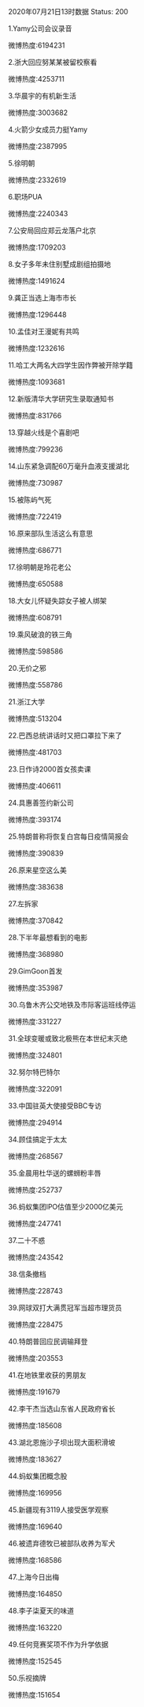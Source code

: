 2020年07月21日13时数据
Status: 200

1.Yamy公司会议录音

微博热度:6194231

2.浙大回应努某某被留校察看

微博热度:4253711

3.华晨宇的有机新生活

微博热度:3003682

4.火箭少女成员力挺Yamy

微博热度:2387995

5.徐明朝

微博热度:2332619

6.职场PUA

微博热度:2240343

7.公安局回应郑云龙落户北京

微博热度:1709203

8.女子多年未住别墅成剧组拍摄地

微博热度:1491624

9.龚正当选上海市市长

微博热度:1296448

10.孟佳对王漫妮有共鸣

微博热度:1232616

11.哈工大两名大四学生因作弊被开除学籍

微博热度:1093681

12.新版清华大学研究生录取通知书

微博热度:831766

13.穿越火线是个喜剧吧

微博热度:799236

14.山东紧急调配60万毫升血液支援湖北

微博热度:730987

15.被陈屿气死

微博热度:722419

16.原来部队生活这么有意思

微博热度:686771

17.徐明朝是玲花老公

微博热度:650588

18.大女儿怀疑失踪女子被人绑架

微博热度:608791

19.乘风破浪的铁三角

微博热度:598586

20.无价之邪

微博热度:558786

21.浙江大学

微博热度:513204

22.巴西总统讲话时又把口罩拉下来了

微博热度:481703

23.日作诗2000首女孩卖课

微博热度:406611

24.具惠善签约新公司

微博热度:393174

25.特朗普称将恢复白宫每日疫情简报会

微博热度:390839

26.原来星空这么美

微博热度:383638

27.左拆家

微博热度:370842

28.下半年最想看到的电影

微博热度:368980

29.GimGoon首发

微博热度:353987

30.乌鲁木齐公交地铁及市际客运班线停运

微博热度:331227

31.全球变暖或致北极熊在本世纪末灭绝

微博热度:324801

32.努尔特巴特尔

微博热度:322091

33.中国驻英大使接受BBC专访

微博热度:294914

34.顾佳搞定于太太

微博热度:268567

35.金晨用杜华送的螺蛳粉丰唇

微博热度:252737

36.蚂蚁集团IPO估值至少2000亿美元

微博热度:247741

37.二十不惑

微博热度:243542

38.信条撤档

微博热度:228743

39.网球双打大满贯冠军当超市理货员

微博热度:228475

40.特朗普回应民调输拜登

微博热度:203553

41.在地铁里收获的男朋友

微博热度:191679

42.李干杰当选山东省人民政府省长

微博热度:185608

43.湖北恩施沙子坝出现大面积滑坡

微博热度:183627

44.蚂蚁集团概念股

微博热度:169956

45.新疆现有3119人接受医学观察

微博热度:169640

46.被遗弃德牧已被部队收养为军犬

微博热度:168586

47.上海今日出梅

微博热度:164850

48.李子柒夏天的味道

微博热度:163220

49.任何竞赛奖项不作为升学依据

微博热度:152545

50.乐视摘牌

微博热度:151654

